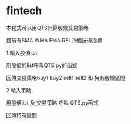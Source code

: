 # fintech
本程式可以用QTS計算股票交易策略

目前有SMA WMA EMA RSI 四個技術指標

1.輸入股價list

用股價的list呼叫QTS.py的函式 

回傳交易策略buy1 buy2 sell1 sell2 和 持有股票區間

2.輸入策略

用股價list 及 交易策略 呼叫 QTS.py函式

回傳持有區間
